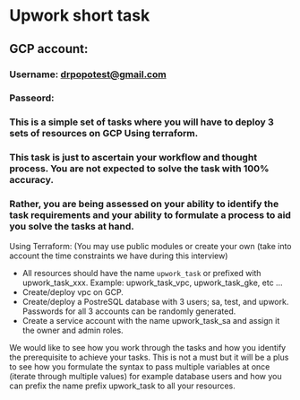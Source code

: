 #  **<span>Upwork short task</span>** 

## GCP account:
### Username:  drpopotest@gmail.com
### Passeord: 

### This is a simple set of tasks where you will have to deploy 3 sets of resources on GCP Using terraform. 
### This task is just to ascertain your workflow and thought process. You are not expected to solve the task with 100% accuracy.
### Rather, you are being assessed on your ability to identify the task requirements and your ability to formulate a process to aid you solve the tasks at hand. 

Using Terraform: (You may use public modules or create your own (take into account the time constraints we have during this interview)

+ All resources should have the name ``` upwork_task ``` or prefixed with upwork_task_xxx. Example: upwork_task_vpc, upwork_task_gke, etc … 
+ Create/deploy vpc on GCP.
+ Create/deploy a PostreSQL database with 3 users; sa, test, and upwork. Passwords for all 3 accounts can be randomly generated. 
+ Create a service account with the name upwork_task_sa and assign it the owner and admin roles. 

We would like to see how you work through the tasks and how you identify the prerequisite to achieve your tasks. This is not a must but it will be a plus to see how you formulate the syntax to pass multiple variables at once (iterate through multiple values) for example database users and how you can prefix the name prefix upwork_task  to all your resources. 
